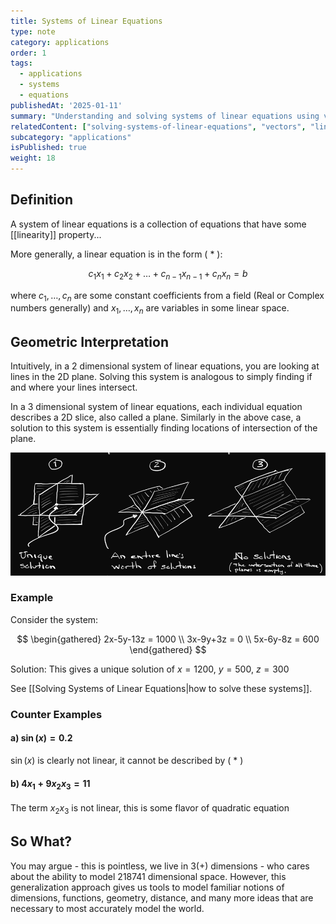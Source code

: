 ```yaml
---
title: Systems of Linear Equations
type: note
category: applications
order: 1
tags:
  - applications
  - systems
  - equations
publishedAt: '2025-01-11'
summary: "Understanding and solving systems of linear equations using various methods."
relatedContent: ["solving-systems-of-linear-equations", "vectors", "linear-combinations"]
subcategory: "applications"
isPublished: true
weight: 18
---
```


## Definition
A system of linear equations is a collection of equations that have some [[linearity]] property...

More generally, a linear equation is in the form ( * ):

$$
c_1x_1 + c_2x_2 + \dots + c_{n-1}x_{n-1} + c_nx_n = b
$$

where $c_1, \dots, c_n$ are some constant coefficients from a field (Real or Complex numbers generally) and $x_1, \dots, x_n$ are variables in some linear space.

## Geometric Interpretation
Intuitively, in a 2 dimensional system of linear equations, you are looking at lines in the 2D plane. Solving this system is analogous to simply finding if and where your lines intersect.

In a 3 dimensional system of linear equations, each individual equation describes a 2D slice, also called a plane. Similarly in the above case, a solution to this system is essentially finding locations of intersection of the plane. 

<img 
  src="/content/assets/images/LinearSystemSolutions.png" 
  alt="Linear System Solutions" 
  width={600} 
  height={400} 
/>

### Example
Consider the system:

$$
\begin{gathered}
2x-5y-13z = 1000 \\
3x-9y+3z = 0 \\
5x-6y-8z = 600
\end{gathered}
$$

Solution: This gives a unique solution of $x=1200$, $y=500$, $z=300$

See [[Solving Systems of Linear Equations|how to solve these systems]].

### Counter Examples
#### a) $\sin(x) = 0.2$ 
$\sin(x)$ is clearly not linear, it cannot be described by ( * )

#### b) $4x_1 + 9x_2x_3=11$
The term $x_2x_3$ is not linear, this is some flavor of quadratic equation

## So What?
You may argue - this is pointless, we live in 3(+) dimensions - who cares about the ability to model 218741 dimensional space. However, this generalization approach gives us tools to model familiar notions of dimensions, functions, geometry, distance, and many more ideas that are necessary to most accurately model the world.